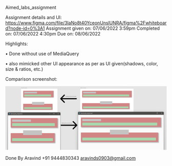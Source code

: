 Aimed_labs_assignment


Assignment details and UI: https://www.figma.com/file/3laNo8t40YceonUnslUNRA/figma%2Fwhiteboard?node-id=0%3A1
Assignment given on: 07/06/2022 3:59pm
Completed on: 07/06/2022 4:30pm
Due on: 08/06/2022



Highlights:

• Done without use of MediaQuery

• also mimicked other UI appearance as per as UI given(shadows, color, size & ratios, etc.)



Comparison screenshot:

<img src="screenshot.png" width="800px">



Done By 
Aravind 
+91 9444830343
aravinds0903@gmail.com
